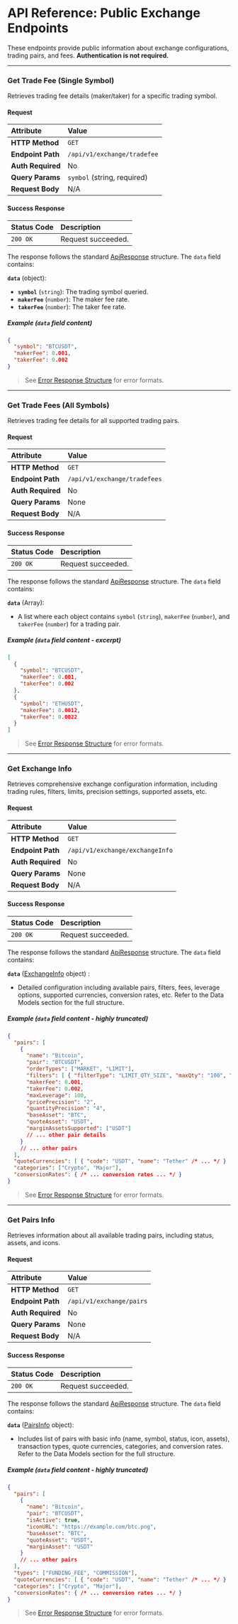 # API Reference: Public Exchange Endpoints

These endpoints provide public information about exchange configurations, trading pairs, and fees. **Authentication is not required.**

---

### Get Trade Fee (Single Symbol)

Retrieves trading fee details (maker/taker) for a specific trading symbol.

#### Request

| Attribute       | Value                       |
| :-------------- | :-------------------------- |
| **HTTP Method** | `GET`                       |
| **Endpoint Path**| `/api/v1/exchange/tradefee` |
| **Auth Required**| No                          |
| **Query Params** | `symbol` (string, required) |
| **Request Body** | N/A                         |

#### Success Response

| Status Code | Description      |
| :---------- | :--------------- |
| `200 OK`    | Request succeeded. |

The response follows the standard [ApiResponse](../data-models.md#apiresponse) structure. The `data` field contains:

**`data`** (object):
- **`symbol`** (`string`): The trading symbol queried.
- **`makerFee`** (`number`): The maker fee rate.
- **`takerFee`** (`number`): The taker fee rate.

##### Example (`data` field content)

```json
{
  "symbol": "BTCUSDT",
  "makerFee": 0.001,
  "takerFee": 0.002
}
```

> See [Error Response Structure](../error-handling.md) for error formats.

---

### Get Trade Fees (All Symbols)

Retrieves trading fee details for all supported trading pairs.

#### Request

| Attribute       | Value                        |
| :-------------- | :--------------------------- |
| **HTTP Method** | `GET`                        |
| **Endpoint Path**| `/api/v1/exchange/tradefees` |
| **Auth Required**| No                           |
| **Query Params** | None                         |
| **Request Body** | N/A                          |

#### Success Response

| Status Code | Description      |
| :---------- | :--------------- |
| `200 OK`    | Request succeeded. |

The response follows the standard [ApiResponse](../data-models.md#apiresponse) structure. The `data` field contains:

**`data`** (Array<object>):
- A list where each object contains `symbol` (`string`), `makerFee` (`number`), and `takerFee` (`number`) for a trading pair.

##### Example (`data` field content - excerpt)

```json
[
  {
    "symbol": "BTCUSDT",
    "makerFee": 0.001,
    "takerFee": 0.002
  },
  {
    "symbol": "ETHUSDT",
    "makerFee": 0.0012,
    "takerFee": 0.0022
  }
]
```

> See [Error Response Structure](../error-handling.md) for error formats.

---

### Get Exchange Info

Retrieves comprehensive exchange configuration information, including trading rules, filters, limits, precision settings, supported assets, etc.

#### Request

| Attribute       | Value                           |
| :-------------- | :------------------------------ |
| **HTTP Method** | `GET`                           |
| **Endpoint Path**| `/api/v1/exchange/exchangeInfo` |
| **Auth Required**| No                              |
| **Query Params** | None                            |
| **Request Body** | N/A                             |

#### Success Response

| Status Code | Description      |
| :---------- | :--------------- |
| `200 OK`    | Request succeeded. |

The response follows the standard [ApiResponse](../data-models.md#apiresponse) structure. The `data` field contains:

**`data`** ([ExchangeInfo](../data-models.md#exchangeinfo) object) :
- Detailed configuration including available pairs, filters, fees, leverage options, supported currencies, conversion rates, etc. Refer to the Data Models section for the full structure.

##### Example (`data` field content - highly truncated)

```json
{
  "pairs": [
    {
      "name": "Bitcoin",
      "pair": "BTCUSDT",
      "orderTypes": ["MARKET", "LIMIT"],
      "filters": [ { "filterType": "LIMIT_QTY_SIZE", "maxQty": "100", "minQty": "0.0001" } ],
      "makerFee": 0.001,
      "takerFee": 0.002,
      "maxLeverage": 100,
      "pricePrecision": "2",
      "quantityPrecision": "4",
      "baseAsset": "BTC",
      "quoteAsset": "USDT",
      "marginAssetsSupported": ["USDT"]
      // ... other pair details
    }
    // ... other pairs
  ],
  "quoteCurrencies": [ { "code": "USDT", "name": "Tether" /* ... */ } ],
  "categories": ["Crypto", "Major"],
  "conversionRates": { /* ... conversion rates ... */ }
}
```

> See [Error Response Structure](../error-handling.md) for error formats.

---

### Get Pairs Info

Retrieves information about all available trading pairs, including status, assets, and icons.

#### Request

| Attribute       | Value                      |
| :-------------- | :------------------------- |
| **HTTP Method** | `GET`                      |
| **Endpoint Path**| `/api/v1/exchange/pairs`  |
| **Auth Required**| No                         |
| **Query Params** | None                       |
| **Request Body** | N/A                        |

#### Success Response

| Status Code | Description      |
| :---------- | :--------------- |
| `200 OK`    | Request succeeded. |

The response follows the standard [ApiResponse](../data-models.md#apiresponse) structure. The `data` field contains:

**`data`** ([PairsInfo](../data-models.md#pairsinfo) object):
- Includes list of pairs with basic info (name, symbol, status, icon, assets), transaction types, quote currencies, categories, and conversion rates. Refer to the Data Models section for the full structure.

##### Example (`data` field content - highly truncated)

```json
{
  "pairs": [
    {
      "name": "Bitcoin",
      "pair": "BTCUSDT",
      "isActive": true,
      "iconURL": "https://example.com/btc.png",
      "baseAsset": "BTC",
      "quoteAsset": "USDT",
      "marginAsset": "USDT"
    }
    // ... other pairs
  ],
  "types": ["FUNDING_FEE", "COMMISSION"],
  "quoteCurrencies": [ { "code": "USDT", "name": "Tether" /* ... */ } ],
  "categories": ["Crypto", "Major"],
  "conversionRates": { /* ... conversion rates ... */ }
}
```

> See [Error Response Structure](../error-handling.md) for error formats.
